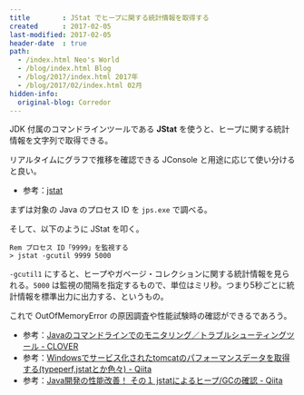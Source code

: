 ```yaml
---
title        : JStat でヒープに関する統計情報を取得する
created      : 2017-02-05
last-modified: 2017-02-05
header-date  : true
path:
  - /index.html Neo's World
  - /blog/index.html Blog
  - /blog/2017/index.html 2017年
  - /blog/2017/02/index.html 02月
hidden-info:
  original-blog: Corredor
---
```


JDK 付属のコマンドラインツールである __JStat__ を使うと、ヒープに関する統計情報を文字列で取得できる。

リアルタイムにグラフで推移を確認できる JConsole と用途に応じて使い分けると良い。

- 参考：[jstat](https://docs.oracle.com/javase/jp/8/docs/technotes/tools/windows/jstat.html)

まずは対象の Java のプロセス ID を `jps.exe` で調べる。

そして、以下のように JStat を叩く。

```dosbatch
Rem プロセス ID「9999」を監視する
> jstat -gcutil 9999 5000
```

`-gcutil1` にすると、ヒープやガベージ・コレクションに関する統計情報を見られる。`5000` は監視の間隔を指定するもので、単位はミリ秒。つまり5秒ごとに統計情報を標準出力に出力する、というもの。

これで OutOfMemoryError の原因調査や性能試験時の確認ができるであろう。

- 参考：[Javaのコマンドラインでのモニタリング／トラブルシューティングツール - CLOVER](http://d.hatena.ne.jp/Kazuhira/20120623/1340459172)
- 参考：[Windowsでサービス化されたtomcatのパフォーマンスデータを取得する(typeperf,jstatとか色々) - Qiita](http://qiita.com/uzresk/items/72f42030332ad517f953)
- 参考：[Java開発の性能改善！ その１ jstatによるヒープ/GCの確認 - Qiita](http://qiita.com/i_matsui/items/4997ebedbdd7a6495509)
